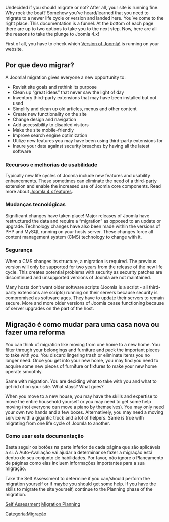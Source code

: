 <!-- Filename: Why_Migrate / Display title: Por que migrar -->

Undecided if you should migrate or not? After all, your site is running
fine. Why rock the boat? Somehow you’ve heard/learned that you need to
migrate to a newer life cycle or version and landed here. You’ve come to
the right place. This documentation is a funnel. At the bottom of each
page there are up to two options to take you to the next step. Now, here
are all the reasons to take the plunge to Joomla 4.x!

First of all, you have to check which [Version of
Joomla!](https://docs.joomla.org/How_to_check_the_Joomla_version%3F "Special:MyLanguage/How to check the Joomla version?")
is running on your website.

## Por que devo migrar?

A Joomla! migration gives everyone a new opportunity to:

- Revisit site goals and rethink its purpose
- Clean up “great ideas” that never saw the light of day
- Inventory third-party extensions that may have been installed but not
  used
- Simplify and clean up old articles, menus and other content
- Create new functionality on the site
- Change design and navigation
- Add accessibility to disabled visitors
- Make the site mobile-friendly
- Improve search engine optimization
- Utilize new features you may have been using third-party extensions
  for
- Insure your data against security breaches by having all the latest
  software

### Recursos e melhorias de usabilidade

Typically new life cycles of Joomla include new features and usability
enhancements. These sometimes can eliminate the need of a third-party
extension and enable the increased use of Joomla core components. Read
more about <a href="https://www.joomla.org/4/" class="external text"
target="_blank" rel="noreferrer noopener">Joomla 4.x features</a>.

### Mudanças tecnológicas

Significant changes have taken place! Major releases of Joomla have
restructured the data and require a “migration” as opposed to an update
or upgrade. Technology changes have also been made within the versions
of PHP and MySQL running on your hosts server. These changes force all
content management system (CMS) technology to change with it.

### Segurança

When a CMS changes its structure, a migration is required. The previous
version will only be supported for two years from the release of the new
life cycle. This creates potential problems with security as security
patches are discontinued and unsupported versions of Joomla are not
maintained.

Many hosts don’t want older software scripts (Joomla is a script - all
third-party extensions are scripts) running on their servers because
security is compromised as software ages. They have to update their
servers to remain secure. More and more older versions of Joomla cease
functioning because of server upgrades on the part of the host.

## Migração é como mudar para uma casa nova ou fazer uma reforma

You can think of migration like moving from one home to a new home. You
filter through your belongings and furniture and pack the important
pieces to take with you. You discard lingering trash or eliminate items
you no longer need. Once you get into your new home, you may find you
need to acquire some new pieces of furniture or fixtures to make your
new home operate smoothly.

Same with migration. You are deciding what to take with you and what to
get rid of on your site. What stays? What goes?

When you move to a new house, you may have the skills and expertise to
move the entire household yourself or you may need to get some help
moving (not everyone can move a piano by themselves). You may only need
your own two hands and a few boxes. Alternatively, you may need a moving
service with a gigantic truck and a lot of helpers. Same is true with
migrating from one life cycle of Joomla to another.

### Como usar esta documentação

Basta seguir os botões na parte inferior de cada página que são
aplicáveis a si. A Auto-Avaliação vai ajudar a determinar se fazer a
migração está dentro do seu conjunto de habilidades. Por favor, não
ignore o Planeamento de páginas como elas incluem informações
importantes para a sua migração.

Take the Self Assessment to determine if you can/should perform the
migration yourself or if maybe you should get some help. If you have the
skills to migrate the site yourself, continue to the Planning phase of
the migration.

<a href="https://docs.joomla.org/Migration_Step_by_Step_Self_Assessment"
id="content-button" class="button expand success">Self Assessment</a>
<a href="https://docs.joomla.org/Planning_for_Migration"
id="content-button" class="button expand">Migration Planning</a>

<a
href="https://docs.joomla.org/index.php?title=Categoria:Migra%C3%A7%C3%A3o&amp;action=edit&amp;redlink=1"
class="new"
title="Categoria:Migração (page does not exist)">Categoria:Migração</a>
